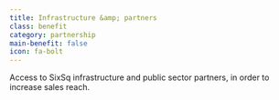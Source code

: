 ```yaml
---
title: Infrastructure &amp; partners
class: benefit
category: partnership
main-benefit: false
icon: fa-bolt
---
```


Access to SixSq infrastructure and public sector partners, in order to increase sales reach.
